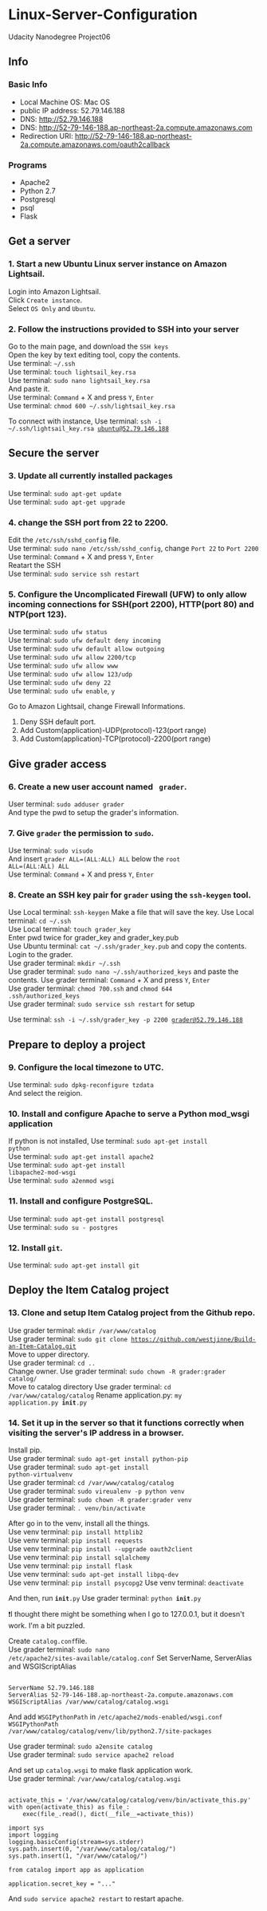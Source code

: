 # Linux-Server-Configuration
Udacity Nanodegree Project06

## Info
### Basic Info
- Local Machine OS: Mac OS  
- public IP address: 52.79.146.188  
- DNS: http://52.79.146.188  
- DNS: http://52-79-146-188.ap-northeast-2a.compute.amazonaws.com  
- Redirection URI: http://52-79-146-188.ap-northeast-2a.compute.amazonaws.com/oauth2callback  

### Programs
- Apache2  
- Python 2.7  
- Postgresql  
- psql  
- Flask  



## Get a server
### 1. Start a new Ubuntu Linux server instance on Amazon Lightsail. 
Login into Amazon Lightsail.  
Click <code>Create instance</code>.  
Select <code>OS Only</code> and <code>Ubuntu</code>.  

### 2. Follow the instructions provided to SSH into your server
Go to the main page, and download the <code>SSH keys</code>  
Open the key by text editing tool, copy the contents.   
Use terminal: <code>~/.ssh</code>  
Use terminal: <code>touch lightsail_key.rsa</code>  
Use terminal: <code>sudo nano lightsail_key.rsa</code>  
And paste it.  
Use terminal: <code>Command</code> + X and press <code>Y</code>, <code>Enter</code>  
Use terminal: <code>chmod 600 ~/.ssh/lightsail_key.rsa</code>  

To connect with instance, 
Use terminal: <code>ssh -i ~/.ssh/lightsail_key.rsa ubuntu@52.79.146.188</code>

## Secure the server
### 3. Update all currently installed packages  
Use terminal: <code>sudo apt-get update</code>  
Use terminal: <code>sudo apt-get upgrade</code>  

### 4. change the SSH port from 22 to 2200. 
Edit the <code>/etc/ssh/sshd_config</code> file.  
Use terminal: <code>sudo nano /etc/ssh/sshd_config</code>, change <code>Port 22</code> to <code>Port 2200</code>  
Use terminal: <code>Command</code> + X and press <code>Y</code>, <code>Enter</code>  
Reatart the SSH  
Use terminal: <code>sudo service ssh restart</code>  

### 5. Configure the Uncomplicated Firewall (UFW) to only allow incoming connections for SSH(port 2200), HTTP(port 80) and NTP(port 123). 
Use terminal: <code>sudo ufw status</code>  
Use terminal: <code>sudo ufw default deny incoming</code>  
Use terminal: <code>sudo ufw default allow outgoing</code>  
Use terminal: <code>sudo ufw allow 2200/tcp</code>  
Use terminal: <code>sudo ufw allow www</code>  
Use terminal: <code>sudo ufw allow 123/udp</code>  
Use terminal: <code>sudo ufw deny 22</code>  
Use terminal: <code>sudo ufw enable</code>, <code>y</code>

Go to Amazon Lightsail, change Firewall Informations. 
1. Deny SSH default port.  
2. Add Custom(application)-UDP(protocol)-123(port range)  
3. Add Custom(application)-TCP(protocol)-2200(port range)  

## Give grader access
### 6. Create a new user account named <code> grader</code>.
User terminal: <code>sudo adduser grader</code>  
And type the pwd to setup the grader's information.  

### 7. Give  <code>grader</code> the permission to  <code>sudo</code>.
Use terminal: <code>sudo visudo</code>  
And insert <code>grader  ALL=(ALL:ALL) ALL</code> below the <code>root  ALL=(ALL:ALL) ALL</code>  
Use terminal: <code>Command</code> + X and press <code>Y</code>, <code>Enter</code>  

### 8. Create an SSH key pair for <code>grader</code> using the <code>ssh-keygen</code> tool.
Use Local terminal: <code>ssh-keygen</code>
Make a file that will save the key.
Use Local terminal: <code>cd ~/.ssh</code>  
Use Local terminal: <code>touch grader_key</code>  
Enter pwd twice for grader_key and grader_key.pub  
Use Ubuntu terminal: <code>cat ~/.ssh/grader_key.pub</code> and copy the contents.  
Login to the grader.  
Use grader terminal: <code>mkdir ~/.ssh</code>  
Use grader terminal: <code>sudo nano ~/.ssh/authorized_keys</code> and paste the contents.
Use grader terminal: <code>Command</code> + X and press <code>Y</code>, <code>Enter</code>  
Use grader terminal: <code>chmod 700.ssh</code> and <code>chmod 644 .ssh/authorized_keys</code>  
Use grader terminal: <code>sudo service ssh restart</code> for setup  

Use terminal: <code>ssh -i ~/.ssh/grader_key -p 2200 grader@52.79.146.188</code>

## Prepare to deploy a project
### 9. Configure the local timezone to UTC.
Use terminal: <code>sudo dpkg-reconfigure tzdata</code>  
And select the reigion.  

### 10. Install and configure Apache to serve a Python mod_wsgi application
If python is not installed, 
Use terminal: <code>sudo apt-get install python</code>  
Use terminal: <code>sudo apt-get install apache2</code>  
Use terminal: <code>sudo apt-get install libapache2-mod-wsgi</code>  
Use terminal: <code>sudo a2enmod wsgi</code>  

### 11. Install and configure PostgreSQL.
Use terminal: <code>sudo apt-get install postgresql</code>  
Use terminal: <code>sudo su - postgres</code>  

### 12. Install <code>git</code>.
Use terminal: <code>sudo apt-get install git</code>  

## Deploy the Item Catalog project
### 13. Clone and setup Item Catalog project from the Github repo.
Use grader terminal: <code>mkdir /var/www/catalog</code>  
Use grader terminal: <code>sudo git clone https://github.com/westjinne/Build-an-Item-Catalog.git</code>  
Move to upper directory.  
Use grader terminal: <code>cd .. </code>  
Change owner.
Use grader terminal: <code>sudo chown -R grader:grader catalog/</code>  
Move to catalog directory
Use grader terminal: <code>cd /var/www/catalog/catalog</code>
Rename application.py: <code>my application.py __init__.py</code>  

### 14. Set it up in the server so that it functions correctly when visiting the server's IP address in a browser.
Install pip.  
Use grader terminal: <code>sudo apt-get install python-pip</code>  
Use grader terminal: <code>sudo apt-get install python-virtualvenv</code>  
Use grader terminal: <code>cd /var/www/catalog/catalog</code>  
Use grader terminal: <code>sudo vireualenv -p python venv</code>  
Use grader terminal: <code>sudo chown -R grader:grader venv</code>  
Use grader terminal: <code>. venv/bin/activate</code>  

After go in to the venv, install all the things.  
Use venv terminal: <code>pip install httplib2</code>  
Use venv terminal: <code>pip install requests</code>  
Use venv terminal: <code>pip install --upgrade oauth2client</code>  
Use venv terminal: <code>pip install sqlalchemy</code>  
Use venv terminal: <code>pip install flask</code>  
Use venv terminal: <code>sudo apt-get install libpq-dev</code>  
Use venv terminal: <code>pip install psycopg2</code>
Use venv terminal: <code>deactivate</code>  

And then, run <code>__init__.py</code>
Use grader terminal: <code>python __init__.py</code>

❗️I thought there might be something when I go to 127.0.0.1, but it doesn't work. I'm a bit puzzled.  

Create <code>catalog.conf</code>file.  
Use grader terminal: <code>sudo nano /etc/apache2/sites-available/catalog.conf</code>
Set ServerName, ServerAlias and WSGIScriptAlias
<pre><code>
ServerName 52.79.146.188
ServerAlias 52-79-146-188.ap-northeast-2a.compute.amazonaws.com
WSGIScriptAlias /var/www/catalog/catalog.wsgi</code></pre>  

And add <code>WSGIPythonPath</code> in <code>/etc/apache2/mods-enabled/wsgi.conf</code>  
<code>WSGIPythonPath /var/www/catalog/catalog/venv/lib/python2.7/site-packages</code>  

Use grader terminal: <code>sudo a2ensite catalog</code>  
Use grader terminal: <code>sudo service apache2 reload</code>  

And set up <code>catalog.wsgi</code> to make flask application work.  
Use grader terminal: <code>/var/www/catalog/catalog.wsgi</code>  
<pre><code>
activate_this = '/var/www/catalog/catalog/venv/bin/activate_this.py'
with open(activate_this) as file_:
    exec(file_.read(), dict(__file__=activate_this))

import sys
import logging
logging.basicConfig(stream=sys.stderr)
sys.path.insert(0, "/var/www/catalog/catalog/")
sys.path.insert(1, "/var/www/catalog/")

from catalog import app as application

application.secret_key = "..."
</code></pre>

And <code>sudo service apache2 restart</code> to restart apache.  

